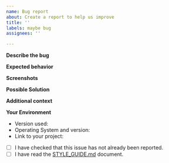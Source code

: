 ```yaml
---
name: Bug report
about: Create a report to help us improve
title: ''
labels: maybe bug
assignees: ''

---
```


**Describe the bug**
<!-- A clear and concise description of what the bug is. Like in what part of code bug is -->

**Expected behavior**
<!-- A clear and concise description of what you expected to happen. -->

**Screenshots**
<!-- If applicable, add screenshots to help explain your problem. -->

**Possible Solution**
<!-- If you have a possible solution to the bug, describe it here. -->

**Additional context**
<!-- Add any other context about the problem here. -->

**Your Environment**
<!--- Include as many relevant details about the environment you experienced the bug in -->
<!-- For example: -->
* Version used:
* Operating System and version:
* Link to your project:

<!-- Put X between the brackets to check the box -->
* [ ] I have checked that this issue has not already been reported.
* [ ] I have read the [STYLE_GUIDE.md](./STYLE_GUIDE.md) document.

<!-- Thanks for reporting a bug! -->
